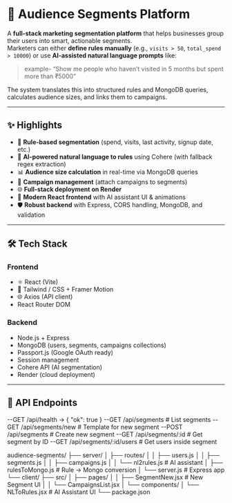# 🎯 Audience Segments Platform

A **full-stack marketing segmentation platform** that helps businesses group their users into smart, actionable segments.  
Marketers can either **define rules manually** (e.g., `visits > 50`, `total_spend > 10000`) or use **AI-assisted natural language prompts** like:

> example- “Show me people who haven’t visited in 5 months but spent more than ₹5000”

The system translates this into structured rules and MongoDB queries, calculates audience sizes, and links them to campaigns.

---

## ✨ Highlights

- 🔎 **Rule-based segmentation** (spend, visits, last activity, signup date, etc.)
- 🤖 **AI-powered natural language to rules** using Cohere (with fallback regex extraction)
- 📊 **Audience size calculation** in real-time via MongoDB queries
- 📩 **Campaign management** (attach campaigns to segments)
- 🌐 **Full-stack deployment on Render**
- 🎨 **Modern React frontend** with AI assistant UI & animations
- 🛡 **Robust backend** with Express, CORS handling, MongoDB, and validation

---

## 🛠 Tech Stack

### Frontend
- ⚛️ React (Vite)
- 🎨 Tailwind / CSS + Framer Motion
- 🌐 Axios (API client)
- React Router DOM

### Backend
- Node.js + Express
- MongoDB (users, segments, campaigns collections)
- Passport.js (Google OAuth ready)
- Session management
- Cohere API (AI segmentation)
- Render (cloud deployment)

---

## 🚀 API Endpoints
--GET /api/health
  → { "ok": true }
--GET    /api/segments           # List segments
--GET    /api/segments/new       # Template for new segment
--POST   /api/segments           # Create new segment
--GET    /api/segments/:id       # Get segment by ID
--GET    /api/segments/:id/users # Get users inside segment


audience-segments/
├── server/
│   ├── routes/
│   │   ├── users.js
│   │   ├── segments.js
│   │   ├── campaigns.js
│   │   └── nl2rules.js   # AI assistant
│   ├── rulesToMongo.js   # Rule → Mongo conversion
│   └── server.js         # Express app
└── client/
    ├── src/
    │   ├── pages/
    │   │   ├── SegmentNew.jsx  # New Segment UI
    │   │   └── CampaignsList.jsx
    │   └── components/
    │       └── NLToRules.jsx   # AI Assistant UI
    └── package.json





